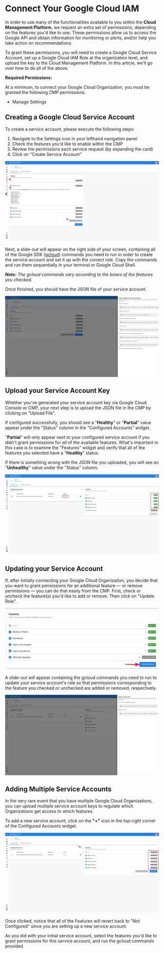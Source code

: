 # Connect Your Google Cloud IAM

In order to use many of the functionalities available to you within the **Cloud Management Platform**, we request an extra set of permissions, depending on the features you'd like to use. These permissions allow us to access the Google API and obtain information for monitoring or alerts, and/or help you take action on recommendations.

To grant these permissions, you will need to create a Google Cloud Service Account, set up a Google Cloud IAM Role at the organization level, and upload the key to the Cloud Management Platform. In this article, we'll go over how to do all of the above.

**Required Permissions:**

At a minimum, to connect your Google Cloud Organization, you must be granted the following CMP permissions:

* Manage Settings

## Creating a Google Cloud Service Account 

To create a service account, please execute the following steps:

1. Navigate to the Settings icon in your lefthand navigation panel
2. Check the features you'd like to enable within the CMP
3. Review the permissions each service request \(by expanding the card\)
4. Click on "Create Service Account"

![](../.gitbook/assets/cmp_featuresconfig_serviceaccount.jpg)



Next, a slide-out will appear on the right side of your screen, containing all of the Google SDK \([gcloud\)](https://cloud.google.com/sdk) commands you need to run in order to create the service account and set it up with the correct role. Copy the commands and run them sequentially in your terminal or Google Cloud Shell.

_**Note:** The gcloud commands vary according to the boxes of the features you checked._

Once finished, you should have the JSON file of your service account.

![](../.gitbook/assets/cmp_gcp_createserviceaccount2.jpg)

## Upload your Service Account Key

Whether you've generated your service account key via Google Cloud Console or CMP, your next step is to upload the JSON file in the CMP by clicking on "Upload File".

If configured successfully, you should see a "**Healthy**" or "**Partial**" value appear under the "Status" column in the "Configured Accounts" widget.

"**Partial**" will only appear next to your configured service account if you didn't grant permissions for _all_ of the available features. What's important in this case is to examine the "Features" widget and verify that all of the features you selected have a "**Healthy**" status.

If there is something wrong with the JSON file you uploaded, you will see an "**Unhealthy**" value under the "Status" column. 

![](../.gitbook/assets/cmp_gcp_serviceaccount3.jpg)

## Updating your Service Account

If, after initially connecting your Google Cloud Organization, you decide that you want to grant permissions for an additional feature — or remove permissions — you can do that easily from the CMP. First, check or uncheck the feature\(s\) you'd like to add or remove. Then click on "Update Role".

![](../.gitbook/assets/cmp_updaterole.jpg)

A slide-out will appear containing the gcloud commands you need to run to update your service account's role so that permissions corresponding to the feature you checked or unchecked are added or removed, respectively.

![](../.gitbook/assets/cmp_updaterole2.jpg)

## Adding Multiple Service Accounts

In the very rare event that you have multiple Google Cloud Organizations, you can upload multiple service account keys to regulate which Organizations get access to which features.

To add a new service account, click on the **"+"** icon in the top-right corner of the Configured Accounts widget. 

![](../.gitbook/assets/cmp_addmulitpleserviceaccount.jpg)

Once clicked, notice that all of the Features will revert back to "Not Configured" since you are setting up a new service account.

As you did with your initial service account, select the features you'd like to grant permissions for this service account, and run the gcloud commands provided.

